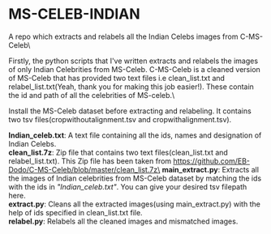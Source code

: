 # MS-CELEB-INDIAN
A repo which extracts and relabels all the Indian Celebs images from C-MS-Celeb\

Firstly, the python scripts that I've written extracts and relabels the images of only Indian Celebrities from MS-Celeb. C-MS-Celeb is a cleaned version of MS-Celeb that has provided two text files i.e clean_list.txt and relabel_list.txt(Yeah, thank you for making this job easier!). These contain the id and path of all the celebrities of MS-celeb.\

Install the MS-Celeb dataset before extracting and relabeling. It contains two tsv files(cropwithoutalignment.tsv and cropwithalignment.tsv).

**Indian_celeb.txt**: A text file containing all the ids, names and designation of Indian Celebs.\
**clean_list.7z**: Zip file that contains two text files(clean_list.txt and relabel_list.txt). This Zip file has been taken from https://github.com/EB-Dodo/C-MS-Celeb/blob/master/clean_list.7z\
**main_extract.py**: Extracts all the images of Indian celebrities from MS-Celeb dataset by matching the ids with the ids in *"Indian_celeb.txt"*. You can give your desired tsv filepath here.\
**extract.py**: Cleans all the extracted images(using main_extract.py) with the help of ids specified in clean_list.txt file.\
**relabel.py**: Relabels all the cleaned images and mismatched images.

